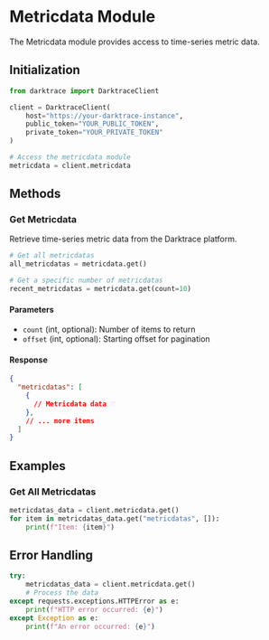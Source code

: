 # Metricdata Module

The Metricdata module provides access to time-series metric data.

## Initialization

```python
from darktrace import DarktraceClient

client = DarktraceClient(
    host="https://your-darktrace-instance",
    public_token="YOUR_PUBLIC_TOKEN",
    private_token="YOUR_PRIVATE_TOKEN"
)

# Access the metricdata module
metricdata = client.metricdata
```

## Methods

### Get Metricdata

Retrieve time-series metric data from the Darktrace platform.

```python
# Get all metricdatas
all_metricdatas = metricdata.get()

# Get a specific number of metricdatas
recent_metricdatas = metricdata.get(count=10)
```

#### Parameters

- `count` (int, optional): Number of items to return
- `offset` (int, optional): Starting offset for pagination

#### Response

```json
{
  "metricdatas": [
    {
      // Metricdata data
    },
    // ... more items
  ]
}
```

## Examples

### Get All Metricdatas

```python
metricdatas_data = client.metricdata.get()
for item in metricdatas_data.get("metricdatas", []):
    print(f"Item: {item}")
```

## Error Handling

```python
try:
    metricdatas_data = client.metricdata.get()
    # Process the data
except requests.exceptions.HTTPError as e:
    print(f"HTTP error occurred: {e}")
except Exception as e:
    print(f"An error occurred: {e}")
```
